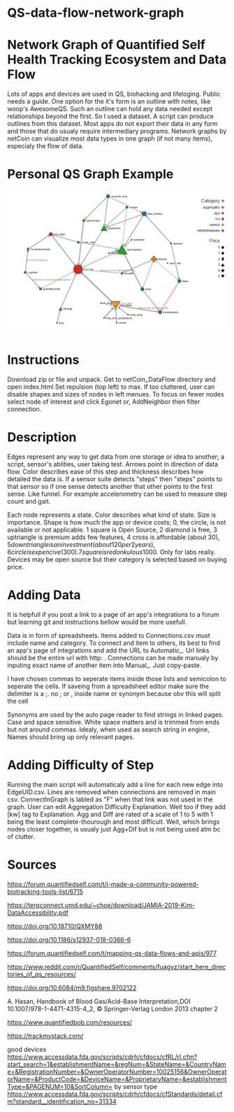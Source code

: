 # QS-data-flow-network-graph
# Network Graph of Quantified Self Health Tracking Ecosystem and Data Flow
Lots of apps and devices are used in QS, biohacking and lifeloging. Public needs a guide. One option for the it's form is an outline with notes, like woop's AwesomeQS. Such an outline can hold any data needed except relationships beyond the first. So I used a dataset. A script can produce outlines from this dataset. Most apps do not export their data in any form and those that do usualy require intermediary programs. Network graphs by netCoin can visualize most data types in one graph (if not many items), especialy the flow of data.

# Personal QS Graph Example
![Snapshot after 5 days](ScreenCapOfMyQSDataFlow2020aftdays.PNG)

# Instructions
Download zip or file and unpack. Get to netCoin_DataFlow directory and open index.html
Set repulsion (top left) to max.
If too cluttered, user can disable shapes and sizes of nodes in left menues.
To focus on fewer nodes select node of interest and click Egonet or, AddNeighbor then filter connection.

# Description
Edges represent any way to get data from one storage or idea to another; a script, sensor's ablities, user taking test.
Arrows point in direction of data flow. Color describes ease of this step and thickness describes how detailed the data is. 
If a sensor suite detects "steps" then "steps" points to that sensor so if one sense detects another that other points to the first sense. 
Like funnel. For example accelerometry can be used to measure step count and gait.

Each node represents a state. Color describes what kind of state. Size is importance. 
Shape is how much the app or device costs; 
0, the circle, is not available or not applicable.
1 square is Open Source, 2 diamond is free, 3 uptriangle is premium adds few features, 
4 cross is affordable (about 30$), 5 downtriangle is an investment (about 120 per 2 years),
6 circle is expencive (300). 7 square is redonkulous 1000$. Only for labs really.  
Devices may be open source but their category is selected based on buying price.

# Adding Data
It is helpfull if you post a link to a page of an app's integrations to a forum
 but learning git and instructions bellow would be more usefull.
 
Data is in form of spreadsheets. 
Items added to Connections.csv must include name and category.
To connect and item to others, its best to find an app's page of integrations and add the URL to Automatic_.
Url links should be the entire url with http: .
Connections can be made manualy by inputing exact name of another item into Manual_. Just copy-paste.

I have chosen commas to seperate items inside those lists and semicolon to seperate the cells. 
If saveing from a spreadsheet editor make sure the delimiter is a ;. 
no ; or , inside name or synonym because obv this will split the cell 

Synonyms are used by the auto page reader to find strings in linked pages.
Case and space sensitive. White space matters and is trimmed from ends but not around commas.
Idealy, when used as search string in engine, Names should bring up only relevant pages. 

# Adding Difficulty of Step
Running the main script will automaticaly add a line for each new edge into EdgeUID.csv. 
Lines are removed when connections are removed in main csv. ConnectInGraph is labled as "F" when that link was not used in the graph.
User can edit Aggregation Difficulty Explanation. Weit too if they add [kw] tag to Explanation.
Agg and Diff are rated of a scale of 1 to 5 with 1 being the least complete-thourough and most difficult.
Weit, which brings nodes closer together, is usualy just Agg+Dif but is not being used atm bc of clutter.
 
# Sources
https://forum.quantifiedself.com/t/i-made-a-community-powered-biotracking-tools-list/6715

https://terpconnect.umd.edu/~choe/download/JAMIA-2019-Kim-DataAccessibility.pdf

https://doi.org/10.18710/QXMY88

https://doi.org/10.1186/s12937-018-0366-6

https://forum.quantifiedself.com/t/mapping-qs-data-flows-and-apis/977

https://www.reddit.com/r/QuantifiedSelf/comments/fuagyz/start_here_directories_of_qs_resources/

https://doi.org/10.6084/m9.figshare.9702122

A. Hasan, Handbook of Blood Gas/Acid-Base Interpretation,DOI 10.1007/978-1-4471-4315-4_2, © Springer-Verlag London 2013 chapter 2

https://www.quantifiedbob.com/resources/

https://trackmystack.com/

good devices
https://www.accessdata.fda.gov/scripts/cdrh/cfdocs/cfRL/rl.cfm?start_search=1&establishmentName=&regNum=&StateName=&CountryName=&RegistrationNumber=&OwnerOperatorNumber=10025156&OwnerOperatorName=&ProductCode=&DeviceName=&ProprietaryName=&establishmentType=&PAGENUM=10&SortColumn=
by sensor type
https://www.accessdata.fda.gov/scripts/cdrh/cfdocs/cfStandards/detail.cfm?standard__identification_no=31334
